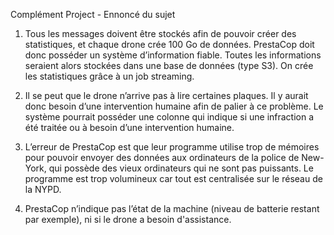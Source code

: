 Complément Project - Ennoncé du sujet

1) Tous les messages doivent être stockés afin de pouvoir créer des statistiques, et chaque drone crée 100 Go de données. PrestaCop doit donc posséder un système d’information fiable. Toutes les informations seraient alors stockées dans une base de données (type S3). On crée les statistiques grâce à un job streaming.

2) Il se peut que le drone n’arrive pas à lire certaines plaques. Il y aurait donc besoin d’une intervention humaine afin de palier à ce problème. Le système pourrait posséder une colonne qui indique si une infraction a été traitée ou à besoin d’une intervention humaine.

3) L’erreur de PrestaCop est que leur programme utilise trop de mémoires pour pouvoir envoyer des données aux ordinateurs de la police de New-York, qui possède des vieux ordinateurs qui ne sont pas puissants. Le programme est trop volumineux car tout est centralisée sur le réseau de la NYPD.

4) PrestaCop n’indique pas l’état de la machine (niveau de batterie restant par exemple), ni si le drone a besoin d'assistance.
